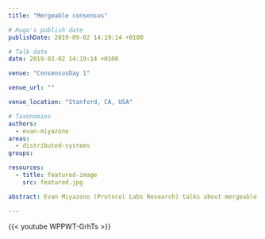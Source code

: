 ```yaml
---
title: "Mergeable consensus"

# Hugo's publish date
publishDate: 2019-09-02 14:19:14 +0100

# Talk date
date: 2019-02-02 14:19:14 +0100

venue: "ConsensusDay 1"

venue_url: ""

venue_location: "Stanford, CA, USA"

# Taxonomies
authors:
  - evan-miyazono
areas:
  - distributed-systems
groups:

resources:
  - title: featured-image
    src: featured.jpg

abstract: Evan Miyazono (Protocol Labs Research) talks about mergeable consensus at ConsensusDay 1.

---
```


{{< youtube WPPWT-GrhTs >}}
